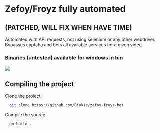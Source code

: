 # Zefoy/Froyz fully automated
## (PATCHED, WILL FIX WHEN HAVE TIME)

Automated with API requests, not using selenium or any other webdriver.  
Bypasses captcha and bots all available services for a given video.  
### Binaries (untested) available for windows in bin
![](https://i.imgur.com/98CeI0u.png)
## Compiling the project

Clone the project

```bash
  git clone https://github.com/Djuk1c/zefoy-froyz-bot
```

Compile the source

```bash
  go build .
```
